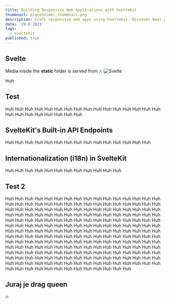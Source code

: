 ```yaml
---
title: Building Responsive Web Applications with SvelteKit
thumbnail: placeholder_thumbnail.png
description: Craft responsive web apps using SvelteKit. Discover best practices, techniques, and principles for fluid user interfaces across devices.
date: '19.6.2023'
tags:
  - sveltekit
published: true
---
```


<script>
  import Counter from "$lib/components/custom/Counter.svelte";
</script>

## Svelte

Media inside the **static** folder is served from `/`.
![Svelte](/test_upload.png)

Huh
## Test
Huh
Huh
Huh
Huh
Huh
Huh
Huh
Huh
Huh
Huh
Huh
Huh
Huh
Huh
Huh
Huh
Huh
Huh
Huh
Huh
Huh
Huh
Huh
Huh
## SvelteKit's Built-in API Endpoints
Huh
Huh
Huh
Huh
Huh
Huh
Huh
Huh
Huh
Huh
Huh
Huh
Huh
Huh
Huh
## Internationalization (i18n) in SvelteKit
Huh
Huh
Huh
Huh
Huh
Huh
Huh
Huh
Huh
Huh
Huh
Huh
## Test 2
Huh
Huh
Huh
Huh
Huh
Huh
Huh
Huh
Huh
Huh
Huh
Huh
Huh
Huh
Huh
Huh
Huh
Huh
Huh
Huh
Huh
Huh
Huh
Huh
Huh
Huh
Huh
Huh
Huh
Huh
Huh
Huh
Huh
Huh
Huh
Huh
Huh
Huh
Huh
Huh
Huh
Huh
Huh
Huh
Huh
Huh
Huh
Huh
Huh
Huh
Huh
Huh
Huh
Huh
Huh
Huh
Huh
Huh
Huh
Huh
Huh
Huh
Huh
Huh
Huh
Huh
Huh
Huh
Huh
Huh
Huh
Huh
Huh
Huh
Huh
Huh
Huh
Huh
Huh
Huh
Huh
Huh
Huh
Huh
Huh
Huh
Huh
Huh
Huh
Huh
Huh
Huh
Huh
Huh
Huh
Huh
Huh
Huh
Huh
Huh
Huh
Huh
Huh
Huh
Huh
Huh
Huh
Huh
Huh
Huh
Huh
Huh
Huh
Huh
Huh
Huh
Huh
Huh
Huh
Huh
Huh
Huh
Huh
Huh
Huh
Huh
Huh
Huh
Huh
Huh
Huh
Huh
Huh
Huh
Huh
Huh
Huh
Huh
Huh
Huh
Huh
Huh
Huh
Huh
Huh
Huh
Huh
Huh
Huh
Huh
Huh
Huh
Huh
Huh
Huh
Huh
Huh
Huh
Huh
Huh
Huh
Huh
Huh
Huh
Huh
Huh
Huh
Huh
Huh
Huh
Huh
Huh
Huh
Huh
Huh
Huh
Huh
Huh
Huh
Huh
Huh
Huh
Huh
Huh
Huh
Huh
Huh
Huh
Huh
Huh
Huh
Huh
Huh
Huh
Huh
Huh
Huh
Huh
Huh
Huh
Huh
Huh
Huh
Huh
Huh
Huh
Huh
Huh
Huh
Huh
Huh
Huh
Huh
Huh
Huh
Huh
Huh
Huh
Huh
Huh
Huh
## Juraj je drag queen
🔥
<Counter />